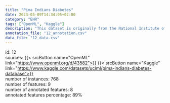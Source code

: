 ```yaml
---
title: "Pima Indians Diabetes"
date: 2023-05-09T14:34:05+02:00
category: "EHR"
tags: ["OpenML", "Kaggle"]
description: "This dataset is originally from the National Institute of Diabetes and Digestive and Kidney Diseases. The objective of the dataset is to diagnostically predict whether or not a patient has diabetes, based on certain diagnostic measurements included in the dataset."
annotation_file: "12_annotation.csv"
data_file: "12_data.csv"
---
```

id: 12 \
sources: {{< srcButton name="OpenML" link="https://www.openml.org/d/43582">}} {{< srcButton name="Kaggle" link="https://www.kaggle.com/datasets/uciml/pima-indians-diabetes-database">}}  \
number of instances: 768 \
number of features: 9 \
number of annotated features: 8 \
annotated features percentage: 89% 

